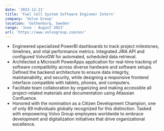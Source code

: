 ```yaml
---
date: '2023-12-21'
title: 'Fuel Cell System Software Engineer Intern'
company: 'Volvo Group'
location: 'Gothenburg, Sweden'
range: 'June - August 2023'
url: 'https://www.volvogroup.com/en/'
---
```


- Engineered specialized PowerBI dashboards to track project milestones, timelines, and vital performance metrics. Integrated JIRA API and configured VolvoGW for automated, scheduled data retrieval.
- Architected a Microsoft PowerApps application for real-time tracking of software compatibility across diverse hardware and software setups. Defined the backend architecture to ensure data integrity, maintainability, and security, while designing a responsive frontend interface compatible with tablets, phones, and computers.
- Facilitate team collaboration by organizing and making accessible all project-related materials and documentation using Atlassian Confluence.
- Honored with the nomination as a Citizen Development Champion, one of only 89 individuals globally recognized for this distinction. Tasked with empowering Volvo Group employees worldwide to embrace development and digitalization initiatives that drive organizational excellence.
